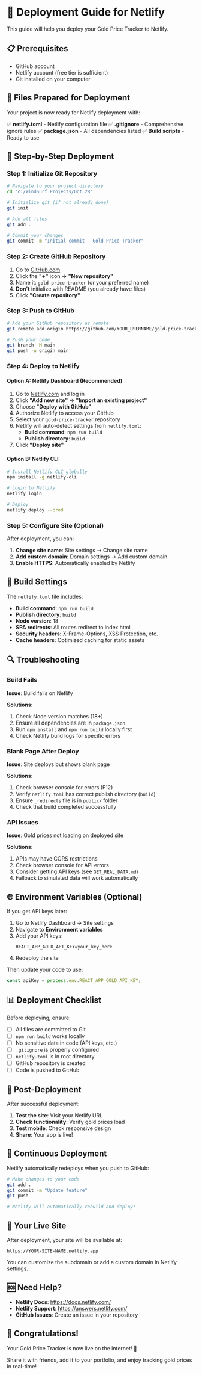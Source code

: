 # 🚀 Deployment Guide for Netlify

This guide will help you deploy your Gold Price Tracker to Netlify.

## 📋 Prerequisites

- GitHub account
- Netlify account (free tier is sufficient)
- Git installed on your computer

## 🔧 Files Prepared for Deployment

Your project is now ready for Netlify deployment with:

✅ **netlify.toml** - Netlify configuration file
✅ **.gitignore** - Comprehensive ignore rules
✅ **package.json** - All dependencies listed
✅ **Build scripts** - Ready to use

## 📝 Step-by-Step Deployment

### Step 1: Initialize Git Repository

```bash
# Navigate to your project directory
cd "c:/WindSurf Projects/Oct_28"

# Initialize git (if not already done)
git init

# Add all files
git add .

# Commit your changes
git commit -m "Initial commit - Gold Price Tracker"
```

### Step 2: Create GitHub Repository

1. Go to [GitHub.com](https://github.com)
2. Click the **"+"** icon → **"New repository"**
3. Name it: `gold-price-tracker` (or your preferred name)
4. **Don't** initialize with README (you already have files)
5. Click **"Create repository"**

### Step 3: Push to GitHub

```bash
# Add your GitHub repository as remote
git remote add origin https://github.com/YOUR_USERNAME/gold-price-tracker.git

# Push your code
git branch -M main
git push -u origin main
```

### Step 4: Deploy to Netlify

#### Option A: Netlify Dashboard (Recommended)

1. Go to [Netlify.com](https://netlify.com) and log in
2. Click **"Add new site"** → **"Import an existing project"**
3. Choose **"Deploy with GitHub"**
4. Authorize Netlify to access your GitHub
5. Select your `gold-price-tracker` repository
6. Netlify will auto-detect settings from `netlify.toml`:
   - **Build command**: `npm run build`
   - **Publish directory**: `build`
7. Click **"Deploy site"**

#### Option B: Netlify CLI

```bash
# Install Netlify CLI globally
npm install -g netlify-cli

# Login to Netlify
netlify login

# Deploy
netlify deploy --prod
```

### Step 5: Configure Site (Optional)

After deployment, you can:

1. **Change site name**: Site settings → Change site name
2. **Add custom domain**: Domain settings → Add custom domain
3. **Enable HTTPS**: Automatically enabled by Netlify

## 🎯 Build Settings

The `netlify.toml` file includes:

- **Build command**: `npm run build`
- **Publish directory**: `build`
- **Node version**: 18
- **SPA redirects**: All routes redirect to index.html
- **Security headers**: X-Frame-Options, XSS Protection, etc.
- **Cache headers**: Optimized caching for static assets

## 🔍 Troubleshooting

### Build Fails

**Issue**: Build fails on Netlify

**Solutions**:
1. Check Node version matches (18+)
2. Ensure all dependencies are in `package.json`
3. Run `npm install` and `npm run build` locally first
4. Check Netlify build logs for specific errors

### Blank Page After Deploy

**Issue**: Site deploys but shows blank page

**Solutions**:
1. Check browser console for errors (F12)
2. Verify `netlify.toml` has correct publish directory (`build`)
3. Ensure `_redirects` file is in `public/` folder
4. Check that build completed successfully

### API Issues

**Issue**: Gold prices not loading on deployed site

**Solutions**:
1. APIs may have CORS restrictions
2. Check browser console for API errors
3. Consider getting API keys (see `GET_REAL_DATA.md`)
4. Fallback to simulated data will work automatically

## 🌐 Environment Variables (Optional)

If you get API keys later:

1. Go to Netlify Dashboard → Site settings
2. Navigate to **Environment variables**
3. Add your API keys:
   ```
   REACT_APP_GOLD_API_KEY=your_key_here
   ```
4. Redeploy the site

Then update your code to use:
```javascript
const apiKey = process.env.REACT_APP_GOLD_API_KEY;
```

## 📊 Deployment Checklist

Before deploying, ensure:

- [ ] All files are committed to Git
- [ ] `npm run build` works locally
- [ ] No sensitive data in code (API keys, etc.)
- [ ] `.gitignore` is properly configured
- [ ] `netlify.toml` is in root directory
- [ ] GitHub repository is created
- [ ] Code is pushed to GitHub

## 🎉 Post-Deployment

After successful deployment:

1. **Test the site**: Visit your Netlify URL
2. **Check functionality**: Verify gold prices load
3. **Test mobile**: Check responsive design
4. **Share**: Your app is live!

## 🔄 Continuous Deployment

Netlify automatically redeploys when you push to GitHub:

```bash
# Make changes to your code
git add .
git commit -m "Update feature"
git push

# Netlify will automatically rebuild and deploy!
```

## 📱 Your Live Site

After deployment, your site will be available at:
```
https://YOUR-SITE-NAME.netlify.app
```

You can customize the subdomain or add a custom domain in Netlify settings.

## 🆘 Need Help?

- **Netlify Docs**: https://docs.netlify.com/
- **Netlify Support**: https://answers.netlify.com/
- **GitHub Issues**: Create an issue in your repository

## 🎊 Congratulations!

Your Gold Price Tracker is now live on the internet! 🌟

Share it with friends, add it to your portfolio, and enjoy tracking gold prices in real-time!
